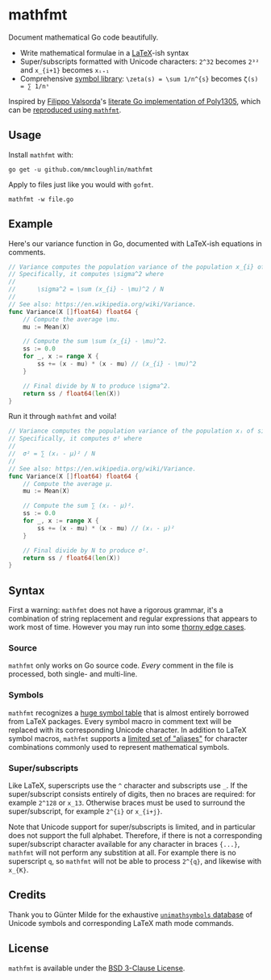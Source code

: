 # mathfmt

Document mathematical Go code beautifully.

* Write mathematical formulae in a [LaTeX](https://en.wikipedia.org/wiki/LaTeX)-ish syntax
* Super/subscripts formatted with Unicode characters: `2^32` becomes `2³²` and `x_{i+1}` becomes `xᵢ₊₁`
* Comprehensive [symbol library](symbols.md): `\zeta(s) = \sum 1/n^{s}` becomes `ζ(s) = ∑ 1/nˢ`

Inspired by [Filippo Valsorda](https://filippo.io/)'s [literate Go
implementation of
Poly1305](https://blog.filippo.io/a-literate-go-implementation-of-poly1305/), which can be [reproduced using `mathfmt`](testdata/poly1305.in).

## Usage

Install `mathfmt` with:

```
go get -u github.com/mmcloughlin/mathfmt
```

Apply to files just like you would with `gofmt`.

```
mathfmt -w file.go
```

## Example

Here's our variance function in Go, documented with LaTeX-ish equations in comments.

[embedmd]:# (testdata/stats.in go /\/\/ Variance/ /^}/)
```go
// Variance computes the population variance of the population x_{i} of size N.
// Specifically, it computes \sigma^2 where
//
//		\sigma^2 = \sum (x_{i} - \mu)^2 / N
//
// See also: https://en.wikipedia.org/wiki/Variance.
func Variance(X []float64) float64 {
	// Compute the average \mu.
	mu := Mean(X)

	// Compute the sum \sum (x_{i} - \mu)^2.
	ss := 0.0
	for _, x := range X {
		ss += (x - mu) * (x - mu) // (x_{i} - \mu)^2
	}

	// Final divide by N to produce \sigma^2.
	return ss / float64(len(X))
}
```

Run it through `mathfmt` and voila!

[embedmd]:# (testdata/stats.golden go /\/\/ Variance/ /^}/)
```go
// Variance computes the population variance of the population xᵢ of size N.
// Specifically, it computes σ² where
//
//	σ² = ∑ (xᵢ - μ)² / N
//
// See also: https://en.wikipedia.org/wiki/Variance.
func Variance(X []float64) float64 {
	// Compute the average μ.
	mu := Mean(X)

	// Compute the sum ∑ (xᵢ - μ)².
	ss := 0.0
	for _, x := range X {
		ss += (x - mu) * (x - mu) // (xᵢ - μ)²
	}

	// Final divide by N to produce σ².
	return ss / float64(len(X))
}
```

## Syntax

First a warning: `mathfmt` does not have a rigorous grammar, it's a
combination of string replacement and regular expressions that appears to
work most of time. However you may run into some [thorny edge
cases](https://github.com/mmcloughlin/mathfmt/issues/9).

### Source

`mathfmt` only works on Go source code. _Every_ comment in the
file is processed, both single- and multi-line.

### Symbols

`mathfmt` recognizes a [huge symbol table](symbols.md) that is
almost entirely borrowed from LaTeX packages. Every symbol macro in comment
text will be replaced with its corresponding Unicode character. In addition
to LaTeX symbol macros, `mathfmt` supports a [limited set of
"aliases"](symbols.md#aliases) for character combinations commonly used to
represent mathematical symbols.

### Super/subscripts

Like LaTeX, superscripts use the `^` character and subscripts use `_`. If the
super/subscript consists entirely of digits, then no braces are required: for
example `2^128` or `x_13`. Otherwise braces must be used to surround the
super/subscript, for example `2^{i}` or `x_{i+j}`.

Note that Unicode support for super/subscripts is limited, and in particular
does not support the full alphabet. Therefore, if there is not a
corresponding super/subscript character available for any character in braces
`{...}`, `mathfmt` will not perform any substition at all. For example there
is no superscript `q`, so `mathfmt` will not be able to process `2^{q}`, and
likewise with `x_{K}`.

## Credits

Thank you to Günter Milde for the exhaustive [`unimathsymbols`
database](http://milde.users.sourceforge.net/LUCR/Math/) of Unicode symbols
and corresponding LaTeX math mode commands.

## License

`mathfmt` is available under the [BSD 3-Clause License](LICENSE).
